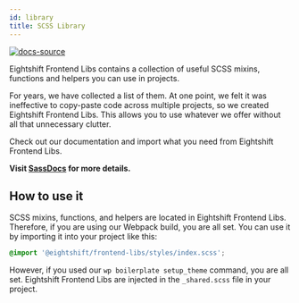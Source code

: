 ```yaml
---
id: library
title: SCSS Library
---
```


[![docs-source](https://img.shields.io/badge/source-eightshift--frontend--libs-yellow?style=for-the-badge&logo=javascript&labelColor=2a2a2a)](https://github.com/infinum/eightshift-frontend-libs/tree/5.0.0)

Eightshift Frontend Libs contains a collection of useful SCSS mixins, functions and helpers you can use in projects.

For years, we have collected a list of them. At one point, we felt it was ineffective to copy-paste code across multiple projects, so we created Eightshift Frontend Libs. This allows you to use whatever we offer without all that unnecessary clutter.

Check out our documentation and import what you need from Eightshift Frontend Libs.

**Visit [SassDocs](/) for more details.**

## How to use it

SCSS mixins, functions, and helpers are located in Eightshift Frontend Libs. Therefore, if you are using our Webpack build, you are all set. You can use it by importing it into your project like this:

```scss
@import '@eightshift/frontend-libs/styles/index.scss';
```

However, if you used our `wp boilerplate setup_theme` command, you are all set. Eightshift Frontend Libs are injected in the `_shared.scss` file in your project.
